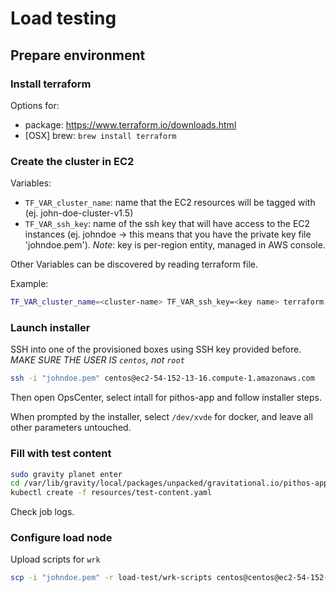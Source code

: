 # Load testing

## Prepare environment

### Install terraform

Options for:
- package: https://www.terraform.io/downloads.html
- [OSX] brew: `brew install terraform`

### Create the cluster in EC2

Variables:
- `TF_VAR_cluster_name`: name that the EC2 resources will be tagged with
(ej. john-doe-cluster-v1.5)
- `TF_VAR_ssh_key`: name of the ssh key that will have access to the EC2
instances (ej. johndoe -> this means that you have the private key file 'johndoe.pem').
*Note*: key is per-region entity, managed in AWS console.

Other Variables can be discovered by reading terraform file.

Example:
```sh
TF_VAR_cluster_name=<cluster-name> TF_VAR_ssh_key=<key name> terraform apply
```

### Launch installer

SSH into one of the provisioned boxes using SSH key provided before. *MAKE SURE THE USER IS `centos`, not `root`*

```sh
ssh -i "johndoe.pem" centos@ec2-54-152-13-16.compute-1.amazonaws.com
```

Then open OpsCenter, select intall for pithos-app and follow installer steps.

When prompted by the installer, select `/dev/xvde` for docker, and leave all other parameters untouched.

### Fill with test content

```sh
sudo gravity planet enter
cd /var/lib/gravity/local/packages/unpacked/gravitational.io/pithos-app
kubectl create -f resources/test-content.yaml
```

Check job logs.

### Configure load node

Upload scripts for `wrk`
```sh
scp -i "johndoe.pem" -r load-test/wrk-scripts centos@centos@ec2-54-152-13-16.compute-1.amazonaws.com:~
```
